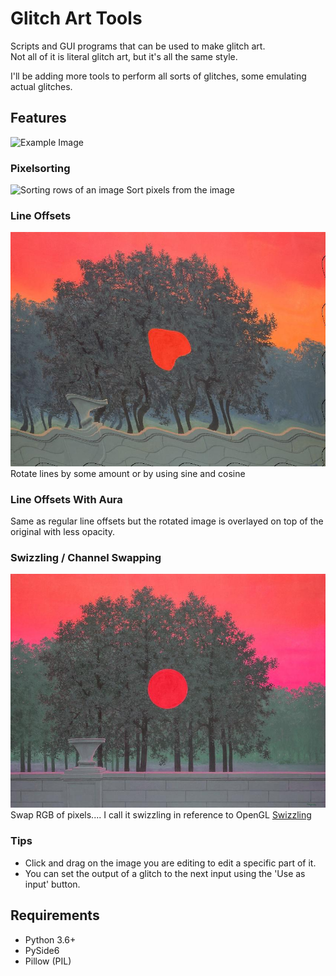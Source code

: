 # Glitch Art Tools

Scripts and GUI programs that can be used to make glitch art.  
Not all of it is literal glitch art, but it's all the same style.  

I'll be adding more tools to perform all sorts of glitches, some emulating actual glitches.

## Features
![Example Image](./examples/demo.jpg)

### Pixelsorting
![Sorting rows of an image](./examples/rowsort.jpg)
Sort pixels from the image

### Line Offsets
![Columns offset by cos line number](./examples/cosoffset.jpg)
Rotate lines by some amount or by using sine and cosine

### Line Offsets With Aura
Same as regular line offsets but the rotated image is overlayed on top of the original with less opacity.

### Swizzling / Channel Swapping
![Turning an RGB image into a BGR](./examples/bgr.jpg)
Swap RGB of pixels....
I call it swizzling in reference to OpenGL [Swizzling](https://www.khronos.org/opengl/wiki/Data_Type_(GLSL)#Swizzling)

### Tips
- Click and drag on the image you are editing to edit a specific part of it. 
- You can set the output of a glitch to the next input using the 'Use as input' button.

## Requirements
- Python 3.6+
- PySide6
- Pillow (PIL)

